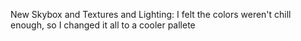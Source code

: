 New Skybox and Textures and Lighting: I felt the colors weren't chill enough, so I changed it all to a cooler pallete